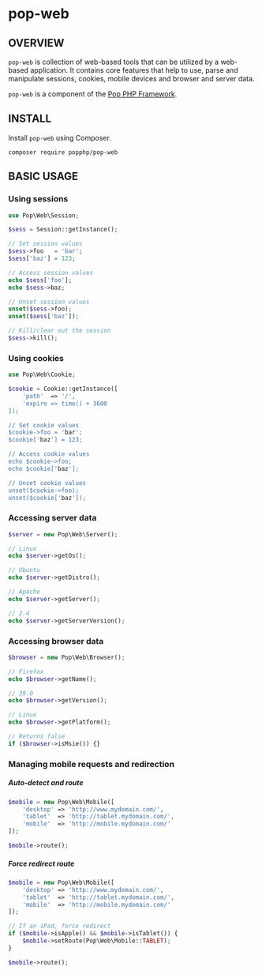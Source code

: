 pop-web
=======

OVERVIEW
--------
`pop-web` is collection of web-based tools that can be utilized by a web-based application.
It contains core features that help to use, parse and manipulate sessions, cookies, mobile
devices and browser and server data.

`pop-web` is a component of the [Pop PHP Framework](http://www.popphp.org/).

INSTALL
-------

Install `pop-web` using Composer.

    composer require popphp/pop-web

BASIC USAGE
-----------

### Using sessions

```php
use Pop\Web\Session;

$sess = Session::getInstance();

// Set session values
$sess->foo   = 'bar';
$sess['baz'] = 123;

// Access session values
echo $sess['foo'];
echo $sess->baz;

// Unset session values
unset($sess->foo);
unset($sess['baz']);

// Kill/clear out the session
$sess->kill();
```

### Using cookies

```php
use Pop\Web\Cookie;

$cookie = Cookie::getInstance([
    'path'  => '/',
    'expire => time() + 3600
]);

// Set cookie values
$cookie->foo = 'bar';
$cookie['baz'] = 123;

// Access cookie values
echo $cookie->foo;
echo $cookie['baz'];

// Unset cookie values
unset($cookie->foo);
unset($cookie['baz']);
```

### Accessing server data

```php
$server = new Pop\Web\Server();

// Linux
echo $server->getOs();

// Ubuntu
echo $server->getDistro();

// Apache
echo $server->getServer();

// 2.4
echo $server->getServerVersion();
```

### Accessing browser data

```php
$browser = new Pop\Web\Browser();

// Firefox
echo $browser->getName();

// 39.0
echo $browser->getVersion();

// Linux
echo $browser->getPlatform();

// Returns false
if ($browser->isMsie()) {}
```

### Managing mobile requests and redirection

##### Auto-detect and route

```php
$mobile = new Pop\Web\Mobile([
    'desktop' => 'http://www.mydomain.com/',
    'tablet'  => 'http://tablet.mydomain.com/',
    'mobile'  => 'http://mobile.mydomain.com/'
]);

$mobile->route();
```

##### Force redirect route

```php
$mobile = new Pop\Web\Mobile([
    'desktop' => 'http://www.mydomain.com/',
    'tablet'  => 'http://tablet.mydomain.com/',
    'mobile'  => 'http://mobile.mydomain.com/'
]);

// If an iPad, force redirect
if ($mobile->isApple() && $mobile->isTablet()) {
    $mobile->setRoute(Pop\Web\Mobile::TABLET);
}

$mobile->route();
```
